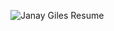 ![Janay Giles Resume](https://user-images.githubusercontent.com/115842785/200470185-d983e8c4-178c-4a4f-b02a-61779193cb71.png)
